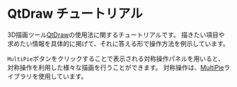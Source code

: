 # QtDraw チュートリアル

3D描画ツール[QtDraw](https://github.com/CMT-MU/QtDraw)の使用法に関するチュートリアルです。
描きたい項目や求めたい情報を具体的に掲げて、それに答える形で操作方法を例示しています。

``MultiPie``ボタンをクリックすることで表示される対称操作パネルを用いると、対称操作を利用した様々な描画を行うことができます。
対称操作は、[MultiPie](https://github.com/CMT-MU/MultiPie)ライブラリを使用しています。

